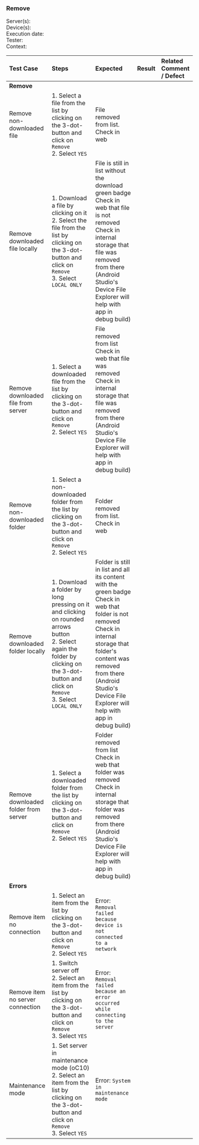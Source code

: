 ### Remove


Server(s): <br>
Device(s): <br>
Execution date: <br>
Tester:  <br>
Context: <br>


 
| Test Case | Steps | Expected | Result | Related Comment / Defect | 
| :-------- | :---- | :------- | :----: | :------------------------- | 
|**Remove**||||||
| Remove non-downloaded file | 1. Select a file from the list by clicking on the 3-dot-button and click on `Remove`<br>2. Select `YES`| File removed from list. Check in web |  |  |
| Remove downloaded file locally | 1. Download a file by clicking on it<br>2. Select the file from the list by clicking on the 3-dot-button and click on `Remove`<br>3. Select `LOCAL ONLY`| File is still in list without the download green badge<br>Check in web that file is not removed<br>Check in internal storage that file was removed from there (Android Studio's Device File Explorer will help with app in debug build) |   |  |
| Remove downloaded file from server| 1. Select a downloaded file from the list by clicking on the 3-dot-button and click on `Remove`<br>2. Select `YES` | File removed from list<br>Check in web that file was removed<br>Check in internal storage that file was removed from there (Android Studio's Device File Explorer will help with app in debug build)  |  |  |
| Remove non-downloaded folder | 1. Select a non-downloaded folder from the list by clicking on the 3-dot-button and click on `Remove`<br>2. Select `YES`| Folder removed from list. Check in web |  |  |
| Remove downloaded folder locally | 1. Download a folder by long pressing on it and clicking on rounded arrows button<br>2. Select again the folder by clicking on the 3-dot-button and click on `Remove`<br>3. Select `LOCAL ONLY`| Folder is still in list and all its content with the green badge<br>Check in web that folder is not removed<br>Check in internal storage that folder's content was removed from there (Android Studio's Device File Explorer will help with app in debug build) |   |  |
| Remove downloaded folder from server| 1. Select a downloaded folder from the list by clicking on the 3-dot-button and click on `Remove`<br>2. Select `YES` | Folder removed from list<br>Check in web that folder was removed<br>Check in internal storage that folder was removed from there (Android Studio's Device File Explorer will help with app in debug build)  |  |  |
|**Errors**||||||
| Remove item no connection | 1. Select an item from the list by clicking on the 3-dot-button and click on `Remove`<br>2. Select `YES` | Error: `Removal failed because device is not connected to a network` |  |  |
| Remove item no server connection | 1. Switch server off<br>2. Select an item from the list by clicking on the 3-dot-button and click on `Remove`<br>3. Select `YES` | Error: `Removal failed because an error occurred while connecting to the server` |   |  |
| Maintenance mode | 1. Set server in maintenance mode (oC10)<br>2. Select an item from the list by clicking on the 3-dot-button and click on `Remove`<br>3. Select `YES` | Error: `System in maintenance mode` |   |  |